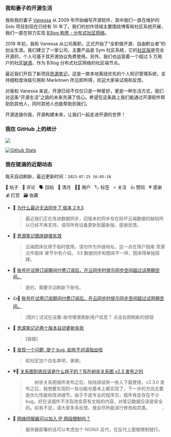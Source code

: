 ### 我和妻子的开源生活

我和我的妻子 [Vanessa](https://github.com/Vanessa219) 从 2009 年开始编写开源软件，其中我们一直在维护的 Solo 项目到现在已经有 10 年了。我们的创作领域主要围绕博客和社区系统开展，我们一直在努力实现 [B3log 构思 - 分布式社区网络](https://ld246.com/article/1546941897596)。

2018 年初，我和 Vanessa 从公司离职，正式开始了“全职做开源、自由职业者”的创业生涯。我们建立了一家公司，主要产品是 Sym 社区系统，它的[社区版](https://github.com/88250/symphony)是完全开源的，个人可基于其开源协议免费使用。另外，我们也运营着一个超过 5 万用户的社区[链滴](https://ld246.com)，作为 B3log 分布式社区网络的社区端节点。

最近我们开启了新项目[思源笔记](https://github.com/siyuan-note/siyuan)，这是一款本地离线优先的个人知识管理系统，支持细粒度块级引用和 Markdown 所见即所得，欢迎大家来试用和反馈。

对我和 Vanessa 来说，开源已经不仅仅只是一种爱好，更是一种生活方式，我们对这条“开源生活”之路的未来充满了信心。希望在这条路上我们能通过开源软件帮助到其他人，同时其他人也能帮助到我们。

开源连接你我，开源构建未来，让我们一起走进开源的世界！

### 我在 GitHub 上的统计

<a title="Hits" target="_blank" href="https://github.com/88250/88250"><img src="https://hits.b3log.org/88250/88250.svg"></a>

[![Github Stats](https://github-readme-stats.vercel.app/api?username=88250&theme=tokyonight&show_icons=true)](https://github.com/88250)

<!--events start -->

### 我在链滴的近期动态

每天自动刷新，最近更新时间：`2023-07-25 16:05:18`

📝 帖子 &nbsp; 💬 评论 &nbsp; 🗣 回帖 &nbsp; 🌙 清月 &nbsp; 👨‍💻 用户 &nbsp; 🏷️ 标签 &nbsp; ⭐️ 关注 &nbsp; 👍 赞同 &nbsp; 💗 感谢 &nbsp; 💰 打赏 &nbsp; 🗃 收藏

* 💬 [为什么最近无法同步了 版本 2.9.3](https://ld246.com/article/1690257768741/comment/1690258122130#comments)

  > 最近我们正在改进数据同步，旧版本的同步存在损坏云端数据的缺陷所以已经不再支持，请将所有设备更新到最新版，感谢反馈。
* 💬 [思源笔记图床链接失效](https://ld246.com/article/1690254731639/comment/1690255960537#comments)

  > 云端图床仅用于临时使用，请勿作为外链地址，这一点在用户指南 资源文件图床 章节中有介绍。 S3 数据同步和图床不一样，图床得单独搭建。
* 💬 [账号在试用订阅期间付费订阅后，在云同步时提示同步空间超过试用期空间。](https://ld246.com/article/1690161226201/comment/1690162573744#comments)

  > 是的，需要手动刷新下账号。
* 👍💬 [账号在试用订阅期间付费订阅后，在云同步时提示同步空间超过试用期空间。](https://ld246.com/article/1690161226201/comment/1690162166965#comments)

  > [图片] 试试在设置-账号哪里刷新用户信息？ 点击右侧刷新的按钮
* 💬 [思源笔记近两个版本自动更新失败](https://ld246.com/article/1690159177763/comment/1690160092285#comments)

  > [链接]
* 💬 [发现一个问题, 提个 bug, 如有不对请指出哈](https://ld246.com/article/1690133444479/comment/1690155045412#comments)

  > 给社区加个白名单吧，谢谢。
* 💗📝 [关系图到底应该是什么样子的？写在树状关系图 v2.3 发布之时](https://ld246.com/article/1690124458664)

  > 　　树状关系图插件发布之后，陆陆续续有一些人下载使用，v2.3.0 发布之后，我想要实现的一些功能也基本上都实现了，下一步的方向主要是优化性能和改进细节。由于不是专业的程序员，插件肯定存在不少 bug，好在该插件不涉及改变原有文档的内容，对笔记数据应该是安全的。如有不足，请大家多多反馈，我会尽所能进行修改和完善。 　　 ..
* 💬 [网络伺服器可以加入 IP 网段限制吗？](https://ld246.com/article/1690120347538/comment/1690121216180#comments)

  > 服务器部署的话可以考虑加个 NGINX 反代，在反代上面做限制就行。


<!--events end -->
